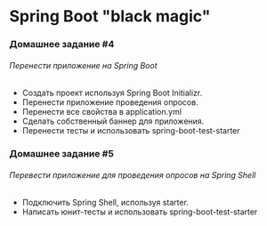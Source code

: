 # Spring Boot "black magic"

### Домашнее задание #4
###### Перенести приложение на Spring Boot
* Создать проект используя Spring Boot Initializr.
* Перенести приложение проведения опросов.
* Перенести все свойства в application.yml
* Сделать собственный баннер для приложения.
* Перенести тесты и использовать spring-boot-test-starter


### Домашнее задание #5
###### Перевести приложение для проведения опросов на Spring Shell
* Подключить Spring Shell, используя starter.
* Написать юнит-тесты и использовать spring-boot-test-starter
